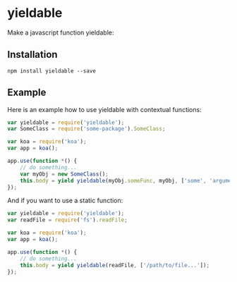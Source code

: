 # yieldable

Make a javascript function yieldable:

## Installation

```
npm install yieldable --save
```

## Example

Here is an example how to use yieldable with contextual functions: 

```js
var yieldable = require('yieldable');
var SomeClass = require('some-package').SomeClass;

var koa = require('koa');
var app = koa();

app.use(function *() {
    // do something...
    var myObj = new SomeClass();
    this.body = yield yieldable(myObj.someFunc, myObj, ['some', 'arguments'])
});
```

And if you want to use a static function:

```js
var yieldable = require('yieldable');
var readFile = require('fs').readFile;

var koa = require('koa');
var app = koa();

app.use(function *() {
    // do something...
    this.body = yield yieldable(readFile, ['/path/to/file...']);
});
```
